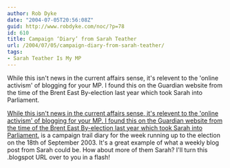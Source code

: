 ```yaml
---
author: Rob Dyke
date: "2004-07-05T20:56:08Z"
guid: http://www.robdyke.com/noc/?p=78
id: 610
title: Campaign ‘Diary’ from Sarah Teather
url: /2004/07/05/campaign-diary-from-sarah-teather/
tags:
- Sarah Teather Is My MP
---
```

While this isn't news in the current affairs sense, it's relevent to the 'online activism' of blogging for your MP. I found this on the Guardian website from the time of the Brent East By-election last year which took Sarah into Parliament.

[While this isn't news in the current affairs sense, it's relevent to the 'online activism' of blogging for your MP. I found this on the Guardian website from the time of the Brent East By-election last year which took Sarah into Parliament.](http://politics.guardian.co.uk/byelections/story/0,11043,1039435,00.html) is a campaign trail diary for the week running up to the election on the 18th of September 2003. It's a great example of what a weekly blog post from Sarah could be. How about more of them Sarah? I'll turn this .blogspot URL over to you in a flash!